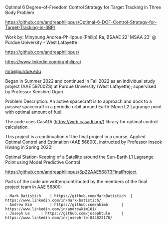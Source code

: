 Optimal 6 Degree-of-Freedom Control Strategy for Target Tracking in Three Body Problem

https://github.com/andreaphilippus/Optimal-6-DOF-Control-Strategy-for-Target-Tracking-in-3BP/



Work by: Minyoung Andrea-Philippus (Philip) Ra, BSAAE 22' MSAA 23' @ Purdue University - West Lafayette

https://github.com/andreaphilippus/

https://www.linkedin.com/in/philipra/

mra@purdue.edu


Began in Summer 2022 and continued in Fall 2022 as an individual study project (AAE 59700ZS) at Purdue University (West Lafayette); supervised by Professor Kenshiro Oguri.


Problem Description: An active spacecraft is to approach and dock to a passive spacecraft in a periodic orbit around Earth-Moon L2 Lagrange point with optimal amount of fuel.


The code uses CasADi (https://web.casadi.org/) library for optimal control calculation.


This project is a continuation of the final project in a course, Applied Optimal Control and Estimation (AAE 56800), instructed by Professor Inseok Hwang in Spring 2022:

Optimal Station-Keeping of a Satellite around the Sun-Earth L1 Lagrange Point using Model Predictive Control

https://github.com/andreaphilippus/Sp22AAE568T3FinalProject

Parts of the code are written/contributed by the members of the final project team in AAE 56800:

	- Mark Batistich	| https://github.com/MarkBatistich	| https://www.linkedin.com/in/mark-batistich/
	- Andrew Kim		| https://github.com/akimb		| https://www.linkedin.com/in/andrewkim101/
	- Joseph Le		| https://github.com/josephtule		| https://www.linkedin.com/in/joseph-le-844823170/
